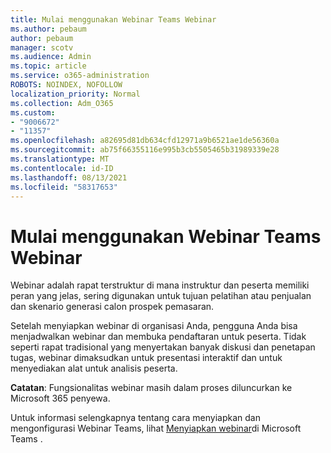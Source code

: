 ```yaml
---
title: Mulai menggunakan Webinar Teams Webinar
ms.author: pebaum
author: pebaum
manager: scotv
ms.audience: Admin
ms.topic: article
ms.service: o365-administration
ROBOTS: NOINDEX, NOFOLLOW
localization_priority: Normal
ms.collection: Adm_O365
ms.custom:
- "9006672"
- "11357"
ms.openlocfilehash: a82695d81db634cfd12971a9b6521ae1de56360a
ms.sourcegitcommit: ab75f66355116e995b3cb5505465b31989339e28
ms.translationtype: MT
ms.contentlocale: id-ID
ms.lasthandoff: 08/13/2021
ms.locfileid: "58317653"
---
```

# <a name="getting-started-with-teams-webinars"></a>Mulai menggunakan Webinar Teams Webinar

Webinar adalah rapat terstruktur di mana instruktur dan peserta memiliki peran yang jelas, sering digunakan untuk tujuan pelatihan atau penjualan dan skenario generasi calon prospek pemasaran.

Setelah menyiapkan webinar di organisasi Anda, pengguna Anda bisa menjadwalkan webinar dan membuka pendaftaran untuk peserta. Tidak seperti rapat tradisional yang menyertakan banyak diskusi dan penetapan tugas, webinar dimaksudkan untuk presentasi interaktif dan untuk menyediakan alat untuk analisis peserta.

**Catatan**: Fungsionalitas webinar masih dalam proses diluncurkan ke Microsoft 365 penyewa. 

Untuk informasi selengkapnya tentang cara menyiapkan dan mengonfigurasi Webinar Teams, lihat [Menyiapkan webinar](https://docs.microsoft.com/microsoftteams/set-up-webinars)di Microsoft Teams .